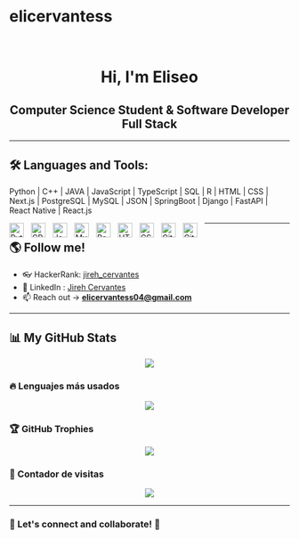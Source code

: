 # elicervantess
<div align="center">

<br>

# Hi, I'm Eliseo 
  
## Computer Science Student & Software Developer Full Stack

</div>

---

## 🛠 Languages and Tools:
Python | C++ | JAVA | JavaScript | TypeScript | SQL | R | HTML | CSS | Next.js | PostgreSQL | MySQL | JSON | SpringBoot | Django | FastAPI | React Native | React.js 

<img align="left" alt="Python" width="26px" src="https://cdn.jsdelivr.net/gh/devicons/devicon/icons/python/python-original.svg" style="padding-right:10px;" />
<img align="left" alt="CPP" width="26px" src="https://raw.githubusercontent.com/isocpp/logos/master/cpp_logo.svg" style="padding-right:10px;" />
<img align="left" alt="JavaScript" width="26px" src="https://cdn.jsdelivr.net/gh/devicons/devicon/icons/javascript/javascript-original.svg" style="padding-right:10px;" />
<img align="left" alt="MySQL" width="26px" src="https://cdn.jsdelivr.net/gh/devicons/devicon/icons/mysql/mysql-original.svg" style="padding-right:10px;" />
<img align="left" alt="React" width="26px" src="https://cdn.jsdelivr.net/gh/devicons/devicon/icons/react/react-original.svg" style="padding-right:10px;" />
<img align="left" alt="HTML5" width="26px" src="https://cdn.jsdelivr.net/gh/devicons/devicon/icons/html5/html5-original.svg" style="padding-right:10px;" />
<img align="left" alt="CSS3" width="26px" src="https://cdn.jsdelivr.net/gh/devicons/devicon/icons/css3/css3-original.svg" style="padding-right:10px;" />
<img align="left" alt="Git" width="26px" src="https://cdn.jsdelivr.net/gh/devicons/devicon/icons/git/git-original.svg" style="padding-right:10px;" />
<img align="left" alt="GitHub" width="26px" src="https://user-images.githubusercontent.com/3369400/139448065-39a229ba-4b06-434b-bc67-616e2ed80c8f.png" style="padding-right:10px;" />

---

## 🌎 Follow me! 
- 👓 HackerRank: [jireh_cervantes](https://www.hackerrank.com/jireh_cervantes)
- 💼 LinkedIn : [Jireh Cervantes](https://www.linkedin.com/in/jireh-cervantes-6aa95334b)
- 📫 Reach out ->  **elicervantess04@gmail.com**

---

## 📊 My GitHub Stats

<p align="center">
  <img src="https://github-readme-stats.vercel.app/api?username=elicervantess&show_icons=true&theme=tokyonight&cache_seconds=30" />
</p>

### 🔥 Lenguajes más usados

<p align="center">
  <img src="https://github-readme-stats.vercel.app/api/top-langs/?username=elicervantess&hide=html,typescript,scss,ruby,powershell&layout=compact&title_color=ff652f&icon_color=FFE400&bg_color=09131B&text_color=ffffff&border_color=0c1a25&cache_seconds=30" />
</p>

### 🏆 GitHub Trophies

<p align="center">
  <img src="https://github-profile-trophy.vercel.app/?username=elicervantess&theme=onedark&margin-w=15&margin-h=15" />
</p>

### 🚀 Contador de visitas

<p align="center">
  <img src="https://komarev.com/ghpvc/?username=elicervantess&label=Profile%20Views&color=blue&style=flat" />
</p>

---

### 🎯 Let's connect and collaborate! 🚀




